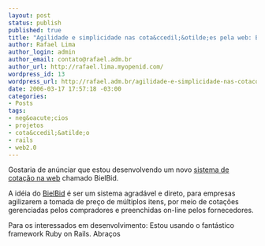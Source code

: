 ```yaml
--- 
layout: post
status: publish
published: true
title: "Agilidade e simplicidade nas cota&ccedil;&otilde;es pela web: BielBid"
author: Rafael Lima
author_login: admin
author_email: contato@rafael.adm.br
author_url: http://rafael.lima.myopenid.com/
wordpress_id: 13
wordpress_url: http://rafael.adm.br/agilidade-e-simplicidade-nas-cotacoes-pela-web-bielbid/
date: 2006-03-17 17:57:18 -03:00
categories: 
- Posts
tags: 
- neg&oacute;cios
- projetos
- cota&ccedil;&atilde;o
- rails
- web2.0
---
```

Gostaria de an&uacute;nciar que estou desenvolvendo um novo <a href="http://bielbid.com.br">sistema de cota&ccedil;&atilde;o na web</a> chamado BielBid.

A id&eacute;ia do <a href="http://bielbid.com.br">BielBid</a> &eacute; ser um sistema agrad&aacute;vel e direto, para empresas agilizarem a tomada de pre&ccedil;o de m&uacute;ltiplos itens, por meio de cota&ccedil;&otilde;es gerenciadas pelos compradores e preenchidas on-line pelos fornecedores.

Para os interessados em desenvolvimento: Estou usando o fant&aacute;stico framework Ruby on Rails.
Abra&ccedil;os
